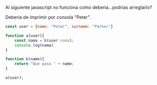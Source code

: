 Al siguiente javascript no funciona como deberia...podrias arreglarlo?

Deberia de imprimir por consola "Peter".

```js
const user = {name: "Peter", surname: "Parker"}

function a(user){
    const nama = b(user.nama);
    console.log(nama)
}

function b(name){
    return "Que pasa " + name;
}

a(user);
```